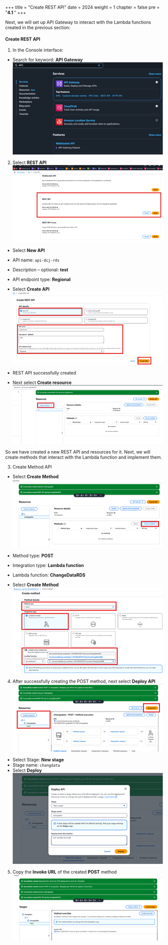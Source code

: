 +++
title = "Create REST API"
date = 2024
weight = 1
chapter = false
pre = "<b>4.1 </b>"
+++

Next, we will set up API Gateway to interact with the Lambda functions created in the previous section:

#### Create REST API

1. In the Console interface:

- Search for keyword: **API Gateway**
  ![API Gateway](/images/4/4_1/1.png?width=90pc)

2. Select **REST API**
   ![Choose Rest API](/images/4/4_1/2.png?width=90pc)

- Select **New API**
- API name: `api-dcj-rds`
- Description – optional: **test**
- API endpoint type: **Regional**
- Select **Create API**
  ![Info Create API](/images/4/4_1/3.png?width=90pc)

- REST API successfully created
- Next select **Create resource**
  ![Create API success](/images/4/4_1/4.png?width=90pc)

So we have created a new REST API and resources for it. Next, we will create methods that interact with the Lambda function and implement them.

3. Create Method API

- Select **Create Method**
  ![Create Method](/images/4/4_1/5.png?width=90pc)

- Method type: **POST**
- Integration type: **Lambda function**
- Lambda function: **ChangeDataRDS**
- Select **Create Method**
  ![Info Method](/images/4/4_1/6.png?width=90pc)

4. After successfully creating the POST method, next select **Deploy API**
   ![Create Deploy](/images/4/4_1/7.png?width=90pc)

- Select Stage: **New stage**
- Stage name: `changdata`
- Select **Deploy**
  ![Deploy API](/images/4/4_1/8.png?width=90pc)

5. Copy the **Invoke URL** of the created **POST** method
   ![Copy Invoke URL](/images/4/4_1/9.png?width=90pc)
